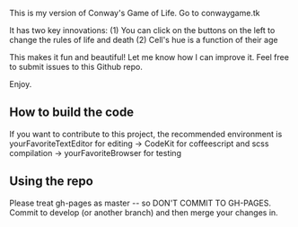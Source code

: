 This is my version of Conway's Game of Life.
Go to conwaygame.tk

It has two key innovations:
(1) You can click on the buttons on the left to change the rules of life and death
(2) Cell's hue is a function of their age

This makes it fun and beautiful! Let me know how I can improve it. Feel free to submit issues to this Github repo.

Enjoy.

How to build the code
----
If you want to contribute to this project, the recommended environment is
yourFavoriteTextEditor for editing -> CodeKit for coffeescript and scss compilation -> yourFavoriteBrowser for testing

Using the repo
----
Please treat gh-pages as master -- so DON'T COMMIT TO GH-PAGES. Commit to develop (or another branch) and then merge your changes in.
